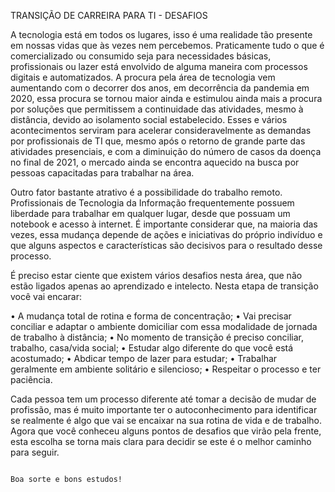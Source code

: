 TRANSIÇÃO DE CARREIRA PARA TI - DESAFIOS

A tecnologia está em todos os lugares, isso é uma realidade tão presente em nossas vidas que às vezes nem percebemos. Praticamente tudo o que é comercializado ou consumido seja para necessidades básicas, profissionais ou lazer está envolvido de alguma maneira com processos digitais e automatizados. 
A procura pela área de tecnologia vem aumentando com o decorrer dos anos, em decorrência da pandemia em 2020, essa procura se tornou maior ainda e estimulou ainda mais a procura por soluções que permitissem a continuidade das atividades, mesmo à distância, devido ao isolamento social estabelecido. Esses e vários acontecimentos serviram para acelerar consideravelmente as demandas por profissionais de TI que, mesmo após o retorno de grande parte das atividades presenciais, e com a diminuição do número de casos da doença no final de 2021, o mercado ainda se encontra aquecido na busca por pessoas capacitadas para trabalhar na área.

Outro fator bastante atrativo é a possibilidade do trabalho remoto. Profissionais de Tecnologia da Informação frequentemente possuem liberdade para trabalhar em qualquer lugar, desde que possuam um notebook e acesso à internet.
É importante considerar que, na maioria das vezes, essa mudança depende de ações e iniciativas do próprio indivíduo e que alguns aspectos e características são decisivos para o resultado desse processo.

É preciso estar ciente que existem vários desafios nesta área, que não estão ligados apenas ao aprendizado e intelecto. Nesta etapa de transição você vai encarar:

•	A mudança total de rotina e forma de concentração;
•	Vai precisar conciliar e adaptar o ambiente domiciliar com essa modalidade de jornada de trabalho à distância;
•	No momento de transição é preciso conciliar, trabalho, casa/vida social;
•	Estudar algo diferente do que você está acostumado;
•	Abdicar tempo de lazer para estudar;
•	Trabalhar geralmente em ambiente solitário e silencioso;
•	Respeitar o processo e ter paciência.

Cada pessoa tem um processo diferente até tomar a decisão de mudar de profissão, mas é muito importante ter o autoconhecimento para identificar se realmente é algo que vai se encaixar na sua rotina de vida e de trabalho. Agora que você conheceu alguns pontos de desafios que virão pela frente, esta escolha se torna mais clara para decidir se este é o melhor caminho para seguir.

                                                                                                                                                            Boa sorte e bons estudos!
